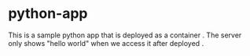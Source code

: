 # python-app
This is a sample python app that is deployed as a container . The server only shows "hello world" when we access it after deployed . 
